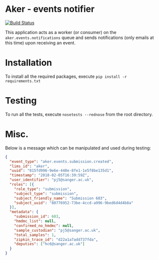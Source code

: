 # Aker - events notifier
[![Build Status](https://travis-ci.org/sanger/aker-events-notifier.svg?branch=devel)](https://travis-ci.org/sanger/aker-events-notifier)

This application acts as a worker (or consumer) on the `aker.events.notifications` queue and sends
notifications (only emails at this time) upon receiving an event.

# Installation
To install all the required packages, execute `pip install -r requirements.txt`

# Testing
To run all the tests, execute `nosetests --rednose` from the root directory.

# Misc.
Below is a message which can be manipulated and used during testing:
```json
{
  "event_type": "aker.events.submission.created",
  "lims_id": "aker",
  "uuid": "815fd996-9e6e-440e-8fe1-1e5f8be135d1",
  "timestamp": "2018-02-05T16:39:59Z",
  "user_identifier": "pj5@sanger.ac.uk",
  "roles": [{
    "role_type": "submission",
    "subject_type": "submission",
    "subject_friendly_name": "Submission 603",
    "subject_uuid": "80776952-73be-4ccd-a996-9bed6d4d4b8a"
  }],
  "metadata": {
    "submission_id": 603,
    "hmdmc_list": null,
    "confirmed_no_hmdmc": null,
    "sample_custodian": "pj5@sanger.ac.uk",
    "total_samples": 1,
    "zipkin_trace_id": "d22a1a7add737fda",
    "deputies": ["hc6@sanger.ac.uk"]
  }
}
```
